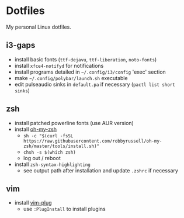 # Dotfiles
My personal Linux dotfiles.

## i3-gaps 
- install basic fonts (`ttf-dejavu`, `ttf-liberation`, `noto-fonts`) 
- install `xfce4-notifyd` for notifications
- install programs detailed in `~/.config/i3/config` 'exec' section
- make `~/.config/polybar/launch.sh` executable
- edit pulseaudio sinks in `default.pa` if necessary (`pactl list short sinks`)

## zsh
- install patched powerline fonts (use AUR version)
- install [oh-my-zsh](https://github.com/ohmyzsh/ohmyzsh)
  - `sh -c "$(curl -fsSL https://raw.githubusercontent.com/robbyrussell/oh-my-zsh/master/tools/install.sh)"`
  - `chsh -s $(which zsh)`
  - log out / reboot
- install `zsh-syntax-highlighting`
  - see output path after installation and update `.zshrc` if necessary

## vim
- install [vim-plug](https://github.com/junegunn/vim-plug)
  - use `:PlugInstall` to install plugins
